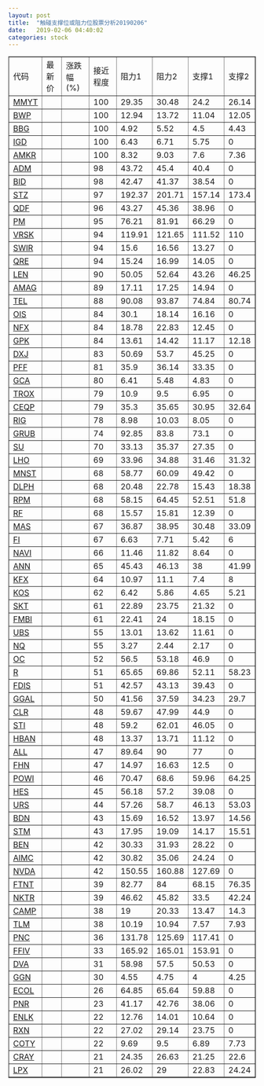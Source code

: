 ```yaml
---
layout: post
title:  "触碰支撑位或阻力位股票分析20190206"
date:   2019-02-06 04:40:02
categories: stock
---
```

<script type="text/javascript">
var stockList = []
stockList.push('gb_mmyt');
stockList.push('gb_bwp');
stockList.push('gb_bbg');
stockList.push('gb_igd');
stockList.push('gb_amkr');
stockList.push('gb_adm');
stockList.push('gb_bid');
stockList.push('gb_stz');
stockList.push('gb_qdf');
stockList.push('gb_pm');
stockList.push('gb_vrsk');
stockList.push('gb_swir');
stockList.push('gb_qre');
stockList.push('gb_len');
stockList.push('gb_amag');
stockList.push('gb_tel');
stockList.push('gb_ois');
stockList.push('gb_nfx');
stockList.push('gb_gpk');
stockList.push('gb_dxj');
stockList.push('gb_pff');
stockList.push('gb_gca');
stockList.push('gb_trox');
stockList.push('gb_ceqp');
stockList.push('gb_rig');
stockList.push('gb_grub');
stockList.push('gb_su');
stockList.push('gb_lho');
stockList.push('gb_mnst');
stockList.push('gb_dlph');
stockList.push('gb_rpm');
stockList.push('gb_rf');
stockList.push('gb_mas');
stockList.push('gb_fi');
stockList.push('gb_navi');
stockList.push('gb_ann');
stockList.push('gb_kfx');
stockList.push('gb_kos');
stockList.push('gb_skt');
stockList.push('gb_fmbi');
stockList.push('gb_ubs');
stockList.push('gb_nq');
stockList.push('gb_oc');
stockList.push('gb_r');
stockList.push('gb_fdis');
stockList.push('gb_ggal');
stockList.push('gb_clr');
stockList.push('gb_sti');
stockList.push('gb_hban');
stockList.push('gb_all');
stockList.push('gb_fhn');
stockList.push('gb_powi');
stockList.push('gb_hes');
stockList.push('gb_urs');
stockList.push('gb_bdn');
stockList.push('gb_stm');
stockList.push('gb_ben');
stockList.push('gb_aimc');
stockList.push('gb_nvda');
stockList.push('gb_ftnt');
stockList.push('gb_nktr');
stockList.push('gb_camp');
stockList.push('gb_tlm');
stockList.push('gb_pnc');
stockList.push('gb_ffiv');
stockList.push('gb_dva');
stockList.push('gb_ggn');
stockList.push('gb_ecol');
stockList.push('gb_pnr');
stockList.push('gb_enlk');
stockList.push('gb_rxn');
stockList.push('gb_coty');
stockList.push('gb_cray');
stockList.push('gb_lpx');
</script>
<table border="1">
 <tr>
 <td>代码</td>
 <td>最新价</td>
 <td>涨跌幅(%)</td>
 <td>接近程度</td>
 <td>阻力1</td>
 <td>阻力2</td>
 <td>支撑1</td>
 <td>支撑2</td>
</tr>
  <tr id="mmyt" class="green">
  <td><a href="http://stock.finance.sina.com.cn/usstock/quotes/MMYT.html" target="_blank">MMYT</a></td><td></td><td></td><td>100</td><td>29.35</td><td>30.48</td><td>24.2</td><td>26.14</td></tr>
  <tr id="bwp" class="green">
  <td><a href="http://stock.finance.sina.com.cn/usstock/quotes/BWP.html" target="_blank">BWP</a></td><td></td><td></td><td>100</td><td>12.94</td><td>13.72</td><td>11.04</td><td>12.05</td></tr>
  <tr id="bbg" class="red">
  <td><a href="http://stock.finance.sina.com.cn/usstock/quotes/BBG.html" target="_blank">BBG</a></td><td></td><td></td><td>100</td><td>4.92</td><td>5.52</td><td>4.5</td><td>4.43</td></tr>
  <tr id="igd" class="red">
  <td><a href="http://stock.finance.sina.com.cn/usstock/quotes/IGD.html" target="_blank">IGD</a></td><td></td><td></td><td>100</td><td>6.43</td><td>6.71</td><td>5.75</td><td>0</td></tr>
  <tr id="amkr" class="red">
  <td><a href="http://stock.finance.sina.com.cn/usstock/quotes/AMKR.html" target="_blank">AMKR</a></td><td></td><td></td><td>100</td><td>8.32</td><td>9.03</td><td>7.6</td><td>7.36</td></tr>
  <tr id="adm" class="red">
  <td><a href="http://stock.finance.sina.com.cn/usstock/quotes/ADM.html" target="_blank">ADM</a></td><td></td><td></td><td>98</td><td>43.72</td><td>45.4</td><td>40.4</td><td>0</td></tr>
  <tr id="bid" class="red">
  <td><a href="http://stock.finance.sina.com.cn/usstock/quotes/BID.html" target="_blank">BID</a></td><td></td><td></td><td>98</td><td>42.47</td><td>41.37</td><td>38.54</td><td>0</td></tr>
  <tr id="stz" class="green">
  <td><a href="http://stock.finance.sina.com.cn/usstock/quotes/STZ.html" target="_blank">STZ</a></td><td></td><td></td><td>97</td><td>192.37</td><td>201.71</td><td>157.14</td><td>173.4</td></tr>
  <tr id="qdf" class="red">
  <td><a href="http://stock.finance.sina.com.cn/usstock/quotes/QDF.html" target="_blank">QDF</a></td><td></td><td></td><td>96</td><td>43.27</td><td>45.36</td><td>38.96</td><td>0</td></tr>
  <tr id="pm" class="red">
  <td><a href="http://stock.finance.sina.com.cn/usstock/quotes/PM.html" target="_blank">PM</a></td><td></td><td></td><td>95</td><td>76.21</td><td>81.91</td><td>66.29</td><td>0</td></tr>
  <tr id="vrsk" class="green">
  <td><a href="http://stock.finance.sina.com.cn/usstock/quotes/VRSK.html" target="_blank">VRSK</a></td><td></td><td></td><td>94</td><td>119.91</td><td>121.65</td><td>111.52</td><td>110</td></tr>
  <tr id="swir" class="red">
  <td><a href="http://stock.finance.sina.com.cn/usstock/quotes/SWIR.html" target="_blank">SWIR</a></td><td></td><td></td><td>94</td><td>15.6</td><td>16.56</td><td>13.27</td><td>0</td></tr>
  <tr id="qre" class="red">
  <td><a href="http://stock.finance.sina.com.cn/usstock/quotes/QRE.html" target="_blank">QRE</a></td><td></td><td></td><td>94</td><td>15.24</td><td>16.99</td><td>14.05</td><td>0</td></tr>
  <tr id="len" class="green">
  <td><a href="http://stock.finance.sina.com.cn/usstock/quotes/LEN.html" target="_blank">LEN</a></td><td></td><td></td><td>90</td><td>50.05</td><td>52.64</td><td>43.26</td><td>46.25</td></tr>
  <tr id="amag" class="red">
  <td><a href="http://stock.finance.sina.com.cn/usstock/quotes/AMAG.html" target="_blank">AMAG</a></td><td></td><td></td><td>89</td><td>17.11</td><td>17.25</td><td>14.94</td><td>0</td></tr>
  <tr id="tel" class="green">
  <td><a href="http://stock.finance.sina.com.cn/usstock/quotes/TEL.html" target="_blank">TEL</a></td><td></td><td></td><td>88</td><td>90.08</td><td>93.87</td><td>74.84</td><td>80.74</td></tr>
  <tr id="ois" class="red">
  <td><a href="http://stock.finance.sina.com.cn/usstock/quotes/OIS.html" target="_blank">OIS</a></td><td></td><td></td><td>84</td><td>30.1</td><td>18.14</td><td>16.16</td><td>0</td></tr>
  <tr id="nfx" class="red">
  <td><a href="http://stock.finance.sina.com.cn/usstock/quotes/NFX.html" target="_blank">NFX</a></td><td></td><td></td><td>84</td><td>18.78</td><td>22.83</td><td>12.45</td><td>0</td></tr>
  <tr id="gpk" class="green">
  <td><a href="http://stock.finance.sina.com.cn/usstock/quotes/GPK.html" target="_blank">GPK</a></td><td></td><td></td><td>84</td><td>13.61</td><td>14.42</td><td>11.17</td><td>12.18</td></tr>
  <tr id="dxj" class="red">
  <td><a href="http://stock.finance.sina.com.cn/usstock/quotes/DXJ.html" target="_blank">DXJ</a></td><td></td><td></td><td>83</td><td>50.69</td><td>53.7</td><td>45.25</td><td>0</td></tr>
  <tr id="pff" class="red">
  <td><a href="http://stock.finance.sina.com.cn/usstock/quotes/PFF.html" target="_blank">PFF</a></td><td></td><td></td><td>81</td><td>35.9</td><td>36.14</td><td>33.35</td><td>0</td></tr>
  <tr id="gca" class="green">
  <td><a href="http://stock.finance.sina.com.cn/usstock/quotes/GCA.html" target="_blank">GCA</a></td><td></td><td></td><td>80</td><td>6.41</td><td>5.48</td><td>4.83</td><td>0</td></tr>
  <tr id="trox" class="red">
  <td><a href="http://stock.finance.sina.com.cn/usstock/quotes/TROX.html" target="_blank">TROX</a></td><td></td><td></td><td>79</td><td>10.9</td><td>9.5</td><td>6.95</td><td>0</td></tr>
  <tr id="ceqp" class="green">
  <td><a href="http://stock.finance.sina.com.cn/usstock/quotes/CEQP.html" target="_blank">CEQP</a></td><td></td><td></td><td>79</td><td>35.3</td><td>35.65</td><td>30.95</td><td>32.64</td></tr>
  <tr id="rig" class="red">
  <td><a href="http://stock.finance.sina.com.cn/usstock/quotes/RIG.html" target="_blank">RIG</a></td><td></td><td></td><td>78</td><td>8.98</td><td>10.03</td><td>8.05</td><td>0</td></tr>
  <tr id="grub" class="red">
  <td><a href="http://stock.finance.sina.com.cn/usstock/quotes/GRUB.html" target="_blank">GRUB</a></td><td></td><td></td><td>74</td><td>92.85</td><td>83.8</td><td>73.1</td><td>0</td></tr>
  <tr id="su" class="green">
  <td><a href="http://stock.finance.sina.com.cn/usstock/quotes/SU.html" target="_blank">SU</a></td><td></td><td></td><td>70</td><td>33.13</td><td>35.37</td><td>27.35</td><td>0</td></tr>
  <tr id="lho" class="green">
  <td><a href="http://stock.finance.sina.com.cn/usstock/quotes/LHO.html" target="_blank">LHO</a></td><td></td><td></td><td>69</td><td>33.96</td><td>34.88</td><td>31.46</td><td>31.32</td></tr>
  <tr id="mnst" class="red">
  <td><a href="http://stock.finance.sina.com.cn/usstock/quotes/MNST.html" target="_blank">MNST</a></td><td></td><td></td><td>68</td><td>58.77</td><td>60.09</td><td>49.42</td><td>0</td></tr>
  <tr id="dlph" class="green">
  <td><a href="http://stock.finance.sina.com.cn/usstock/quotes/DLPH.html" target="_blank">DLPH</a></td><td></td><td></td><td>68</td><td>20.48</td><td>22.78</td><td>15.43</td><td>18.38</td></tr>
  <tr id="rpm" class="red">
  <td><a href="http://stock.finance.sina.com.cn/usstock/quotes/RPM.html" target="_blank">RPM</a></td><td></td><td></td><td>68</td><td>58.15</td><td>64.45</td><td>52.51</td><td>51.8</td></tr>
  <tr id="rf" class="red">
  <td><a href="http://stock.finance.sina.com.cn/usstock/quotes/RF.html" target="_blank">RF</a></td><td></td><td></td><td>68</td><td>15.57</td><td>15.81</td><td>12.39</td><td>0</td></tr>
  <tr id="mas" class="green">
  <td><a href="http://stock.finance.sina.com.cn/usstock/quotes/MAS.html" target="_blank">MAS</a></td><td></td><td></td><td>67</td><td>36.87</td><td>38.95</td><td>30.48</td><td>33.09</td></tr>
  <tr id="fi" class="green">
  <td><a href="http://stock.finance.sina.com.cn/usstock/quotes/FI.html" target="_blank">FI</a></td><td></td><td></td><td>67</td><td>6.63</td><td>7.71</td><td>5.42</td><td>6</td></tr>
  <tr id="navi" class="red">
  <td><a href="http://stock.finance.sina.com.cn/usstock/quotes/NAVI.html" target="_blank">NAVI</a></td><td></td><td></td><td>66</td><td>11.46</td><td>11.82</td><td>8.64</td><td>0</td></tr>
  <tr id="ann" class="red">
  <td><a href="http://stock.finance.sina.com.cn/usstock/quotes/ANN.html" target="_blank">ANN</a></td><td></td><td></td><td>65</td><td>45.43</td><td>46.13</td><td>38</td><td>41.99</td></tr>
  <tr id="kfx" class="green">
  <td><a href="http://stock.finance.sina.com.cn/usstock/quotes/KFX.html" target="_blank">KFX</a></td><td></td><td></td><td>64</td><td>10.97</td><td>11.1</td><td>7.4</td><td>8</td></tr>
  <tr id="kos" class="green">
  <td><a href="http://stock.finance.sina.com.cn/usstock/quotes/KOS.html" target="_blank">KOS</a></td><td></td><td></td><td>62</td><td>6.42</td><td>5.86</td><td>4.65</td><td>5.21</td></tr>
  <tr id="skt" class="red">
  <td><a href="http://stock.finance.sina.com.cn/usstock/quotes/SKT.html" target="_blank">SKT</a></td><td></td><td></td><td>61</td><td>22.89</td><td>23.75</td><td>21.32</td><td>0</td></tr>
  <tr id="fmbi" class="red">
  <td><a href="http://stock.finance.sina.com.cn/usstock/quotes/FMBI.html" target="_blank">FMBI</a></td><td></td><td></td><td>61</td><td>22.41</td><td>24</td><td>18.15</td><td>0</td></tr>
  <tr id="ubs" class="green">
  <td><a href="http://stock.finance.sina.com.cn/usstock/quotes/UBS.html" target="_blank">UBS</a></td><td></td><td></td><td>55</td><td>13.01</td><td>13.62</td><td>11.61</td><td>0</td></tr>
  <tr id="nq" class="green">
  <td><a href="http://stock.finance.sina.com.cn/usstock/quotes/NQ.html" target="_blank">NQ</a></td><td></td><td></td><td>55</td><td>3.27</td><td>2.44</td><td>2.17</td><td>0</td></tr>
  <tr id="oc" class="red">
  <td><a href="http://stock.finance.sina.com.cn/usstock/quotes/OC.html" target="_blank">OC</a></td><td></td><td></td><td>52</td><td>56.5</td><td>53.18</td><td>46.9</td><td>0</td></tr>
  <tr id="r" class="green">
  <td><a href="http://stock.finance.sina.com.cn/usstock/quotes/R.html" target="_blank">R</a></td><td></td><td></td><td>51</td><td>65.65</td><td>69.86</td><td>52.11</td><td>58.23</td></tr>
  <tr id="fdis" class="red">
  <td><a href="http://stock.finance.sina.com.cn/usstock/quotes/FDIS.html" target="_blank">FDIS</a></td><td></td><td></td><td>51</td><td>42.57</td><td>43.13</td><td>39.43</td><td>0</td></tr>
  <tr id="ggal" class="red">
  <td><a href="http://stock.finance.sina.com.cn/usstock/quotes/GGAL.html" target="_blank">GGAL</a></td><td></td><td></td><td>50</td><td>41.56</td><td>37.59</td><td>34.23</td><td>29.7</td></tr>
  <tr id="clr" class="red">
  <td><a href="http://stock.finance.sina.com.cn/usstock/quotes/CLR.html" target="_blank">CLR</a></td><td></td><td></td><td>48</td><td>59.67</td><td>47.99</td><td>44.9</td><td>0</td></tr>
  <tr id="sti" class="red">
  <td><a href="http://stock.finance.sina.com.cn/usstock/quotes/STI.html" target="_blank">STI</a></td><td></td><td></td><td>48</td><td>59.2</td><td>62.01</td><td>46.05</td><td>0</td></tr>
  <tr id="hban" class="red">
  <td><a href="http://stock.finance.sina.com.cn/usstock/quotes/HBAN.html" target="_blank">HBAN</a></td><td></td><td></td><td>48</td><td>13.37</td><td>13.71</td><td>11.12</td><td>0</td></tr>
  <tr id="all" class="red">
  <td><a href="http://stock.finance.sina.com.cn/usstock/quotes/ALL.html" target="_blank">ALL</a></td><td></td><td></td><td>47</td><td>89.64</td><td>90</td><td>77</td><td>0</td></tr>
  <tr id="fhn" class="red">
  <td><a href="http://stock.finance.sina.com.cn/usstock/quotes/FHN.html" target="_blank">FHN</a></td><td></td><td></td><td>47</td><td>14.97</td><td>16.63</td><td>12.5</td><td>0</td></tr>
  <tr id="powi" class="red">
  <td><a href="http://stock.finance.sina.com.cn/usstock/quotes/POWI.html" target="_blank">POWI</a></td><td></td><td></td><td>46</td><td>70.47</td><td>68.6</td><td>59.96</td><td>64.25</td></tr>
  <tr id="hes" class="red">
  <td><a href="http://stock.finance.sina.com.cn/usstock/quotes/HES.html" target="_blank">HES</a></td><td></td><td></td><td>45</td><td>56.18</td><td>57.2</td><td>39.08</td><td>0</td></tr>
  <tr id="urs" class="green">
  <td><a href="http://stock.finance.sina.com.cn/usstock/quotes/URS.html" target="_blank">URS</a></td><td></td><td></td><td>44</td><td>57.26</td><td>58.7</td><td>46.13</td><td>53.03</td></tr>
  <tr id="bdn" class="red">
  <td><a href="http://stock.finance.sina.com.cn/usstock/quotes/BDN.html" target="_blank">BDN</a></td><td></td><td></td><td>43</td><td>15.69</td><td>16.52</td><td>13.97</td><td>14.56</td></tr>
  <tr id="stm" class="green">
  <td><a href="http://stock.finance.sina.com.cn/usstock/quotes/STM.html" target="_blank">STM</a></td><td></td><td></td><td>43</td><td>17.95</td><td>19.09</td><td>14.17</td><td>15.51</td></tr>
  <tr id="ben" class="green">
  <td><a href="http://stock.finance.sina.com.cn/usstock/quotes/BEN.html" target="_blank">BEN</a></td><td></td><td></td><td>42</td><td>30.33</td><td>31.93</td><td>28.22</td><td>0</td></tr>
  <tr id="aimc" class="red">
  <td><a href="http://stock.finance.sina.com.cn/usstock/quotes/AIMC.html" target="_blank">AIMC</a></td><td></td><td></td><td>42</td><td>30.82</td><td>35.06</td><td>24.24</td><td>0</td></tr>
  <tr id="nvda" class="red">
  <td><a href="http://stock.finance.sina.com.cn/usstock/quotes/NVDA.html" target="_blank">NVDA</a></td><td></td><td></td><td>42</td><td>150.55</td><td>160.88</td><td>127.69</td><td>0</td></tr>
  <tr id="ftnt" class="red">
  <td><a href="http://stock.finance.sina.com.cn/usstock/quotes/FTNT.html" target="_blank">FTNT</a></td><td></td><td></td><td>39</td><td>82.77</td><td>84</td><td>68.15</td><td>76.35</td></tr>
  <tr id="nktr" class="green">
  <td><a href="http://stock.finance.sina.com.cn/usstock/quotes/NKTR.html" target="_blank">NKTR</a></td><td></td><td></td><td>39</td><td>46.62</td><td>45.82</td><td>33.5</td><td>42.24</td></tr>
  <tr id="camp" class="green">
  <td><a href="http://stock.finance.sina.com.cn/usstock/quotes/CAMP.html" target="_blank">CAMP</a></td><td></td><td></td><td>38</td><td>19</td><td>20.33</td><td>13.47</td><td>14.3</td></tr>
  <tr id="tlm" class="green">
  <td><a href="http://stock.finance.sina.com.cn/usstock/quotes/TLM.html" target="_blank">TLM</a></td><td></td><td></td><td>38</td><td>10.19</td><td>10.94</td><td>7.57</td><td>7.93</td></tr>
  <tr id="pnc" class="red">
  <td><a href="http://stock.finance.sina.com.cn/usstock/quotes/PNC.html" target="_blank">PNC</a></td><td></td><td></td><td>36</td><td>131.78</td><td>125.69</td><td>117.41</td><td>0</td></tr>
  <tr id="ffiv" class="red">
  <td><a href="http://stock.finance.sina.com.cn/usstock/quotes/FFIV.html" target="_blank">FFIV</a></td><td></td><td></td><td>33</td><td>165.92</td><td>165.01</td><td>153.91</td><td>0</td></tr>
  <tr id="dva" class="red">
  <td><a href="http://stock.finance.sina.com.cn/usstock/quotes/DVA.html" target="_blank">DVA</a></td><td></td><td></td><td>31</td><td>58.98</td><td>57.5</td><td>50.53</td><td>0</td></tr>
  <tr id="ggn" class="green">
  <td><a href="http://stock.finance.sina.com.cn/usstock/quotes/GGN.html" target="_blank">GGN</a></td><td></td><td></td><td>30</td><td>4.55</td><td>4.75</td><td>4</td><td>4.25</td></tr>
  <tr id="ecol" class="red">
  <td><a href="http://stock.finance.sina.com.cn/usstock/quotes/ECOL.html" target="_blank">ECOL</a></td><td></td><td></td><td>26</td><td>64.85</td><td>65.64</td><td>59.88</td><td>0</td></tr>
  <tr id="pnr" class="green">
  <td><a href="http://stock.finance.sina.com.cn/usstock/quotes/PNR.html" target="_blank">PNR</a></td><td></td><td></td><td>23</td><td>41.17</td><td>42.76</td><td>38.06</td><td>0</td></tr>
  <tr id="enlk" class="red">
  <td><a href="http://stock.finance.sina.com.cn/usstock/quotes/ENLK.html" target="_blank">ENLK</a></td><td></td><td></td><td>22</td><td>12.76</td><td>14.01</td><td>10.64</td><td>0</td></tr>
  <tr id="rxn" class="red">
  <td><a href="http://stock.finance.sina.com.cn/usstock/quotes/RXN.html" target="_blank">RXN</a></td><td></td><td></td><td>22</td><td>27.02</td><td>29.14</td><td>23.75</td><td>0</td></tr>
  <tr id="coty" class="green">
  <td><a href="http://stock.finance.sina.com.cn/usstock/quotes/COTY.html" target="_blank">COTY</a></td><td></td><td></td><td>22</td><td>9.69</td><td>9.5</td><td>6.89</td><td>7.73</td></tr>
  <tr id="cray" class="green">
  <td><a href="http://stock.finance.sina.com.cn/usstock/quotes/CRAY.html" target="_blank">CRAY</a></td><td></td><td></td><td>21</td><td>24.35</td><td>26.63</td><td>21.25</td><td>22.6</td></tr>
  <tr id="lpx" class="green">
  <td><a href="http://stock.finance.sina.com.cn/usstock/quotes/LPX.html" target="_blank">LPX</a></td><td></td><td></td><td>21</td><td>26.02</td><td>29</td><td>22.83</td><td>24.24</td></tr>
</table>
